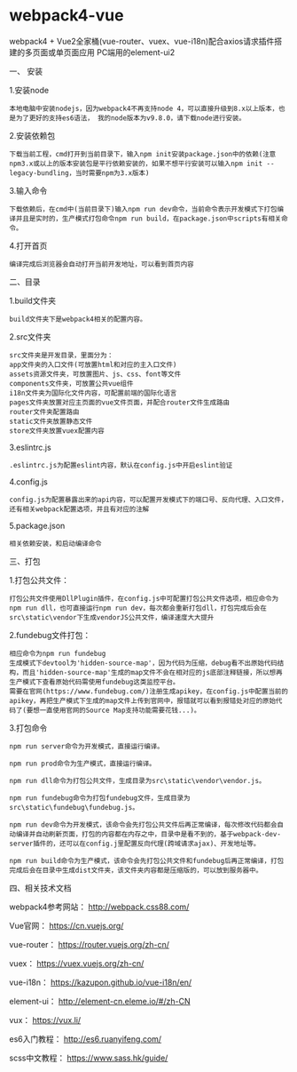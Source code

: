 # webpack4-vue
webpack4 + Vue2全家桶(vue-router、vuex、vue-i18n)配合axios请求插件搭建的多页面或单页面应用  PC端用的element-ui2

一、 安装

1.安装node
    
    本地电脑中安装nodejs，因为webpack4不再支持node 4，可以直接升级到8.x以上版本，也是为了更好的支持es6语法， 我的node版本为v9.8.0，请下载node进行安装。

2.安装依赖包
    
    下载当前工程，cmd打开到当前目录下，输入npm init安装package.json中的依赖(注意npm3.x或以上的版本安装包是平行依赖安装的，如果不想平行安装可以输入npm init --legacy-bundling，当时需要npm为3.x版本)

3.输入命令
    
    下载依赖后，在cmd中(当前目录下)输入npm run dev命令，当前命令表示开发模式下打包编译并且是实时的，生产模式打包命令npm run build，在package.json中scripts有相关命令。

4.打开首页
    
    编译完成后浏览器会自动打开当前开发地址，可以看到首页内容


二、目录

1.build文件夹

    build文件夹下是webpack4相关的配置内容。
    
2.src文件夹

    src文件夹是开发目录，里面分为：
    app文件夹的入口文件(可放置html和对应的主入口文件)
    assets资源文件夹，可放置图片、js、css、font等文件
	components文件夹，可放置公共vue组件
    i18n文件夹为国际化文件内容，可配置前端的国际化语言
    pages文件夹放置对应主页面的vue文件页面，并配合router文件生成路由
    router文件夹配置路由
    static文件夹放置静态文件
    store文件夹放置vuex配置内容
    
3.eslintrc.js

    .eslintrc.js为配置eslint内容，默认在config.js中开启eslint验证
    
4.config.js

    config.js为配置暴露出来的api内容，可以配置开发模式下的端口号、反向代理、入口文件，还有相关webpack配置选项，并且有对应的注解

5.package.json
	
	相关依赖安装，和启动编译命令
	

三、打包

1.打包公共文件：
    
	打包公共文件使用DllPlugin插件，在config.js中可配置打包公共文件选项，相应命令为npm run dll，也可直接运行npm run dev，每次都会重新打包dll，打包完成后会在src\static\vendor下生成vendorJS公共文件，编译速度大大提升

2.fundebug文件打包：
	
	相应命令为npm run fundebug
	生成模式下devtool为'hidden-source-map'，因为代码为压缩，debug看不出原始代码结构，而且'hidden-source-map'生成的map文件不会在相对应的js底部注释链接，所以想再生产模式下查看原始代码需使用fundebug这类监控平台。
	需要在官网(https://www.fundebug.com/)注册生成apikey，在config.js中配置当前的apikey，再把生产模式下生成的map文件上传到官网中，报错就可以看到报错处对应的原始代码了(要想一直使用官网的Source Map支持功能需要花钱...)。
	
3.打包命令

	npm run server命令为开发模式，直接运行编译。
	
	npm run prod命令为生产模式，直接运行编译。
	
	npm run dll命令为打包公共文件，生成目录为src\static\vendor\vendor.js。
	
	npm run fundebug命令为打包fundebug文件，生成目录为src\static\fundebug\fundebug.js。
	
    npm run dev命令为开发模式，该命令会先打包公共文件后再正常编译，每次修改代码都会自动编译并自动刷新页面，打包的内容都在内存之中，目录中是看不到的，基于webpack-dev-server插件的，还可以在config.j里配置反向代理(跨域请求ajax)、开发地址等。
    
    npm run build命令为生产模式，该命令会先打包公共文件和fundebug后再正常编译，打包完成后会在目录中生成dist文件夹，该文件夹内容都是压缩版的，可以放到服务器中。


四、相关技术文档

webpack4参考网站： <a href="http://webpack.css88.com/" target="_blank">http://webpack.css88.com/</a>

Vue官网： <a href="https://cn.vuejs.org/" target="_blank">https://cn.vuejs.org/</a>

vue-router： <a href="https://router.vuejs.org/zh-cn/" target="_blank">https://router.vuejs.org/zh-cn/</a>

vuex： <a href="https://vuex.vuejs.org/zh-cn/" target="_blank">https://vuex.vuejs.org/zh-cn/</a>

vue-i18n： <a href="https://kazupon.github.io/vue-i18n/en/" target="_blank">https://kazupon.github.io/vue-i18n/en/</a>

element-ui： <a href="http://element-cn.eleme.io/#/zh-CN" target="_blank">http://element-cn.eleme.io/#/zh-CN</a>

vux： <a href="https://vux.li/" target="_blank">https://vux.li/</a>

es6入门教程： <a href="http://es6.ruanyifeng.com/" target="_blank">http://es6.ruanyifeng.com/</a>

scss中文教程： <a href="https://www.sass.hk/guide/" target="_blank">https://www.sass.hk/guide/</a>